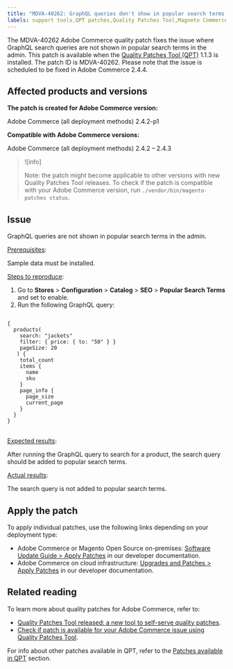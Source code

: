 ```yaml
---
title: "MDVA-40262: GraphQL queries don't show in popular search terms in admin"
labels: support tools,QPT patches,Quality Patches Tool,Magneto Commerce Cloud,QPT 1.1.3,Adobe Commerce,cloud infrastructure,on-premises,2.4.2,2.4.2-p1,2.4.2-p2,2.4.3
---
```


The MDVA-40262 Adobe Commerce quality patch fixes the issue where GraphQL search queries are not shown in popular search terms in the admin. This patch is available when the [Quality Patches Tool (QPT)](https://devdocs.magento.com/guides/v2.4/comp-mgr/patching.html#mqp) 1.1.3 is installed. The patch ID is MDVA-40262. Please note that the issue is scheduled to be fixed in Adobe Commerce 2.4.4.

## Affected products and versions

**The patch is created for Adobe Commerce version:**

Adobe Commerce (all deployment methods) 2.4.2-p1

**Compatible with Adobe Commerce versions:**

Adobe Commerce (all deployment methods) 2.4.2 – 2.4.3

>![info]
>
>Note: the patch might become applicable to other versions with new Quality Patches Tool releases. To check if the patch is compatible with your Adobe Commerce version, run `./vendor/bin/magento-patches status`.

## Issue

GraphQL queries are not shown in popular search terms in the admin.

<ins>Prerequisites</ins>:

Sample data must be installed.

<ins>Steps to reproduce</ins>:

1. Go to **Stores** > **Configuration** > **Catalog** > **SEO** > **Popular Search Terms** and set to enable.
1. Run the following GraphQL query:

<pre>
<code class="language-graphql">
{
  products(
    search: "jackets"
    filter: { price: { to: "50" } }
    pageSize: 20
   ) {
    total_count
    items {
      name
      sku
    }
    page_info {
      page_size
      current_page
    }
  }
}
</code>
</pre>

<ins>Expected results</ins>:

After running the GraphQL query to search for a product, the search query should be added to popular search terms.

<ins>Actual results</ins>:

The search query is not added to popular search terms.

## Apply the patch

To apply individual patches, use the following links depending on your deployment type:

* Adobe Commerce or Magento Open Source on-premises: [Software Update Guide > Apply Patches](https://devdocs.magento.com/guides/v2.4/comp-mgr/patching/mqp.html) in our developer documentation.
* Adobe Commerce on cloud infrastructure: [Upgrades and Patches > Apply Patches](https://devdocs.magento.com/cloud/project/project-patch.html) in our developer documentation. 

## Related reading

To learn more about quality patches for Adobe Commerce, refer to:

* [Quality Patches Tool released: a new tool to self-serve quality patches](https://support.magento.com/hc/en-us/articles/360047139492).
* [Check if patch is available for your Adobe Commerce issue using Quality Patches Tool](https://support.magento.com/hc/en-us/articles/360047125252).

For info about other patches available in QPT, refer to the [Patches available in QPT](https://support.magento.com/hc/en-us/sections/360010506631-Patches-available-in-QPT-tool-) section.
